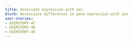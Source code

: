 ```yaml
---
title: Associate expression with sex
blurb: Asssociate differences in gene expression with sex
user-stories:
- USERSTORY-47
- USERSTORY-48
- USERSTORY-49
---
```

